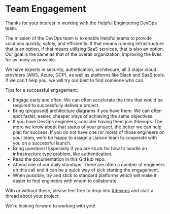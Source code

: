 # Team Engagement

Thanks for your interest in working with the Helpful Engineering DevOps team.

The mission of the DevOps team is to enable Helpful teams to provide solutions quickly, safely, and efficiently. If that means running infrastructure that is an option, if that means utilizing SaaS services, that is also an option. Our goal is the same as that of the overall organization, improving the lives for as many as possible.

We have experts in security, authetication, architecure, all 3 major cloud providers (AWS, Azure, GCP), as well as platforms like Slack and SaaS tools. If we can't help you, we will try our best to find someone who can.

Tips for a successful engagement:

* Engage early and often. We can often accelerate the time that would be required to successfully deliver a project.
* Bring (proposed) architecture diagrams if you have them. We can often spot faster, easier, cheaper ways of achieving the same objectives.
* If you have DevOps engineers, consider having them join #devops. The more we know about that status of your project, the better we can help plan for success. If you do not have one (or more) of those engineers on your team, we'd be happy to assign a Liaison team to cooperate with you on a successful launch.
* Bring questions! Especially if you are stuck for how to handle an infrastructure type problem, like authentication.
* Read the documentation in this GitHub repo.
* Attend one of our daily standups. There are often a number of engineers on this call and it can be a quick way of kick starting the engagement.
* When possible, try and stick to standard platforms which will make it easier to find engineers with whom to collaborate.

With or without these, please feel free to drop into [#devops](https://helpfulengineering.slack.com/archives/CV54M16QH) and start a thread about your project.

We're looking forward to working with you!
